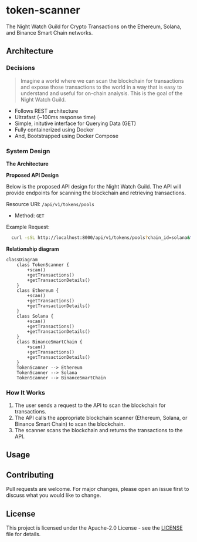 # token-scanner

The Night Watch Guild for Crypto Transactions on the Ethereum, Solana, and
Binance Smart Chain networks.

## Architecture

### Decisions

> Imagine a world where we can scan the blockchain for transactions and expose
> those transactions to the world in a way that is easy to understand and useful
> for on-chain analysis. This is the goal of the Night Watch Guild.

- Follows REST architecture
- Ultrafast (~100ms response time)
- Simple, initutive interface for Querying Data (GET)
- Fully containerized using Docker
- And, Bootstrapped using Docker Compose

### System Design

**The Architecture**

**Proposed API Design**

Below is the proposed API design for the Night Watch Guild. The API will provide endpoints for scanning the blockchain and retrieving transactions.

Resource URI: `/api/v1/tokens/pools`
- Method: `GET`

Example Request:

```bash
  curl -sSL http://localhost:8000/api/v1/tokens/pools?chain_id=solana&token_addresses=ADDRESS1,ADDRESS2
```

**Relationship diagram**

```mermaid
classDiagram
    class TokenScanner {
        +scan()
        +getTransactions()
        +getTransactionDetails()
    }
    class Ethereum {
        +scan()
        +getTransactions()
        +getTransactionDetails()
    }
    class Solana {
        +scan()
        +getTransactions()
        +getTransactionDetails()
    }
    class BinanceSmartChain {
        +scan()
        +getTransactions()
        +getTransactionDetails()
    }
    TokenScanner --> Ethereum
    TokenScanner --> Solana
    TokenScanner --> BinanceSmartChain
```

### How It Works

1. The user sends a request to the API to scan the blockchain for transactions.
2. The API calls the appropriate blockchain scanner (Ethereum, Solana, or
   Binance Smart Chain) to scan the blockchain.
3. The scanner scans the blockchain and returns the transactions to the API.

## Usage

## Contributing

Pull requests are welcome. For major changes, please open an issue first to discuss what you would like to change.

## License

This project is licensed under the Apache-2.0 License - see the [LICENSE](LICENSE) file for details.
